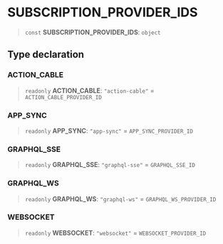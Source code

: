 # SUBSCRIPTION\_PROVIDER\_IDS

> `const` **SUBSCRIPTION\_PROVIDER\_IDS**: `object`

## Type declaration

### ACTION\_CABLE

> `readonly` **ACTION\_CABLE**: `"action-cable"` = `ACTION_CABLE_PROVIDER_ID`

### APP\_SYNC

> `readonly` **APP\_SYNC**: `"app-sync"` = `APP_SYNC_PROVIDER_ID`

### GRAPHQL\_SSE

> `readonly` **GRAPHQL\_SSE**: `"graphql-sse"` = `GRAPHQL_SSE_ID`

### GRAPHQL\_WS

> `readonly` **GRAPHQL\_WS**: `"graphql-ws"` = `GRAPHQL_WS_PROVIDER_ID`

### WEBSOCKET

> `readonly` **WEBSOCKET**: `"websocket"` = `WEBSOCKET_PROVIDER_ID`
